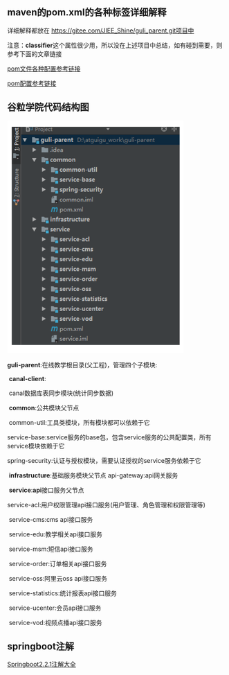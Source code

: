 ## maven的pom.xml的各种标签详细解释

详细解释都放在 https://gitee.com/JIEE_Shine/guli_parent.git项目中

注意：**classifier**这个属性很少用，所以没在上述项目中总结，如有碰到需要，则参考下面的文章链接

[pom文件各种配置参考链接](https://blog.csdn.net/qq_33363618/article/details/79438044)

[pom配置参考链接](https://www.cnblogs.com/zhoudaxing/p/11338183.html)

## 谷粒学院代码结构图



![image-20200908081723251](springboot%E5%AE%9E%E6%88%98%E2%80%94%E2%80%94%E9%85%8D%E5%90%88maven%E4%BB%8E%E9%9B%B6%E5%BC%80%E5%A7%8B%E6%90%AD%E5%BB%BA%E9%A1%B9%E7%9B%AE.assets/image-20200908081723251.png)

**guli-parent**:在线教学根目录(父工程)，管理四个子模块:

​	**canal-client**:

​		canal数据库表同步模块(统计同步数据)

​	**common**:公共模块父节点 

​		common-util:工具类模块，所有模块都可以依赖于它

​		service-base:service服务的base包，包含service服务的公共配置类，所有service模块依赖于它 

​		spring-security:认证与授权模块，需要认证授权的service服务依赖于它

​	**infrastructure**:基础服务模块父节点 api-gateway:api网关服务

​	**service**:**api**接口服务父节点 

​		service-acl:用户权限管理api接口服务(用户管理、角色管理和权限管理等)

​		service-cms:cms api接口服务 

​		service-edu:教学相关api接口服务 

​		service-msm:短信api接口服务 

​		service-order:订单相关api接口服务 

​		service-oss:阿里云oss api接口服务 

​		service-statistics:统计报表api接口服务 

​		service-ucenter:会员api接口服务 

​		service-vod:视频点播api接口服务

## springboot注解

[Springboot2.2.1注解大全](https://www.imooc.com/article/290348)